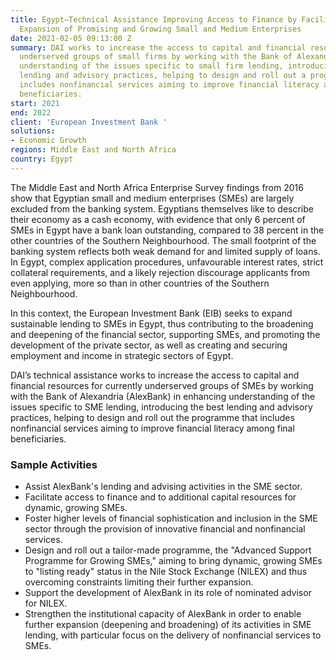 ```yaml
---
title: Egypt—Technical Assistance Improving Access to Finance by Facilitating Business
  Expansion of Promising and Growing Small and Medium Enterprises
date: 2021-02-05 09:13:00 Z
summary: DAI works to increase the access to capital and financial resources for currently
  underserved groups of small firms by working with the Bank of Alexandria in enhancing
  understanding of the issues specific to small firm lending, introducing the best
  lending and advisory practices, helping to design and roll out a programme that
  includes nonfinancial services aiming to improve financial literacy among final
  beneficiaries.
start: 2021
end: 2022
client: 'European Investment Bank '
solutions:
- Economic Growth
regions: Middle East and North Africa
country: Egypt
---
```


The Middle East and North Africa Enterprise Survey findings from 2016 show that Egyptian small and medium enterprises (SMEs) are largely excluded from the banking system. Egyptians themselves like to describe their economy as a cash economy, with evidence that only 6 percent of SMEs in Egypt have a bank loan outstanding, compared to 38 percent in the other countries of the Southern Neighbourhood. The small footprint of the banking system reflects both weak demand for and limited supply of loans. In Egypt, complex application procedures, unfavourable interest rates, strict collateral requirements, and a likely rejection discourage applicants from even applying, more so than in other countries of the Southern Neighbourhood.

In this context, the European Investment Bank (EIB) seeks to expand sustainable lending to SMEs in Egypt, thus contributing to the broadening and deepening of the financial sector, supporting SMEs, and promoting the development of the private sector, as well as creating and securing employment and income in strategic sectors of Egypt.

DAI’s technical assistance works to increase the access to capital and financial resources for currently underserved groups of SMEs by working with the Bank of Alexandria (AlexBank) in enhancing understanding of the issues specific to SME lending, introducing the best lending and advisory practices, helping to design and roll out the programme that includes nonfinancial services aiming to improve financial literacy among final beneficiaries.

### Sample Activities

* Assist AlexBank's lending and advising activities in the SME sector.
* Facilitate access to finance and to additional capital resources for dynamic, growing SMEs.
* Foster higher levels of financial sophistication and inclusion in the SME sector through the provision of innovative financial and nonfinancial services.
* Design and roll out a tailor-made programme, the "Advanced Support Programme for Growing SMEs," aiming to bring dynamic, growing SMEs to "listing ready" status in the Nile Stock Exchange (NILEX) and thus overcoming constraints limiting their further expansion.
* Support the development of AlexBank in its role of nominated advisor for NILEX.
* Strengthen the institutional capacity of AlexBank in order to enable further expansion (deepening and broadening) of its activities in SME lending, with particular focus on the delivery of nonfinancial services to SMEs.